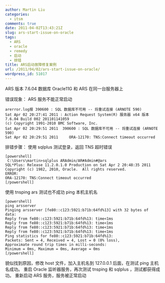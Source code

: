 ```yaml
---
author: Martin Liu
categories:
  - itsm
comments: true
date: 2011-04-02T13:43:21Z
slug: ars-start-issue-on-oracle
tags:
  - ARS
  - oracle
  - remedy
  - 启动
  - 排错
title: ARS启动故障修复案例
url: /2011/04/02/ars-start-issue-on-oracle/
wordpress_id: 51017
---
```


ARS 版本 7.6.04
数据库 Oracle11G 和 ARS 在同一台服务器上

错误现象：
ARS 服务不能正常启动

```
arerror.log报 390600 : SQL 数据库不可用 -- 将重试连接 (ARNOTE 590)
Sat Apr 02 20:27:41 2011 : Action Request System(R) 服务器 x64 版本 7.6.04 Build 002 201101141059
(c) Copyright 1991-2010 BMC Software, Inc.
Sat Apr 02 20:29:51 2011  390600 : SQL 数据库不可用 -- 将重试连接 (ARNOTE 590)
Sat Apr 02 20:29:51 2011     ORA-12170: TNS:Connect timeout occurred
```

排错步骤：
使用 sqlplus 测试登录，返回 TNS 超时错误

```
[powershell]
 C:\Users\martin>sqlplus ARAdmin/AR#Admin#@ars
SQL*Plus: Release 11.2.0.1.0 Production on Sat Apr 2 20:48:35 2011
Copyright (c) 1982, 2010, Oracle.  All rights reserved.
ERROR:
ORA-12170: TNS:Connect timeout occurred  
[/powershell]
```

使用 tnsping ars 测试也不成功
ping 本机主机名

```
[powershell]
ping arsserver
Pinging arsserver [fe80::c123:5921:b71b:64fd%13] with 32 bytes of data:
Reply from fe80::c123:5921:b71b:64fd%13: time<1ms
Reply from fe80::c123:5921:b71b:64fd%13: time<1ms
Reply from fe80::c123:5921:b71b:64fd%13: time<1ms
Reply from fe80::c123:5921:b71b:64fd%13: time<1ms
Ping statistics for fe80::c123:5921:b71b:64fd%13:
Packets: Sent = 4, Received = 4, Lost = 0 (0% loss),
Approximate round trip times in milli-seconds:
Minimum = 0ms, Maximum = 0ms, Average = 0ms 
[/powershell]
```

貌似找到原因，修改 host 文件，加入主机名到 127.0.0.1 后面，在测试 ping 主机名成功。
重启 Oracle 监听器服务，再次测试 tnsping 和 sqlplus ，测试都获得成功。
重新启动 ARS 服务，服务被正常启动
